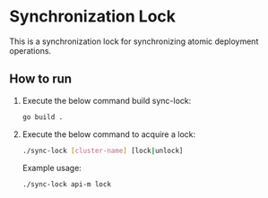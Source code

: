 # Synchronization Lock

This is a synchronization lock for synchronizing atomic deployment operations.

## How to run

1. Execute the below command build sync-lock:
   
   ````bash
   go build .
   ````

2. Execute the below command to acquire a lock:
   
   ````bash
   ./sync-lock [cluster-name] [lock|unlock]
   ````

   Example usage:
   
   ````bash
   ./sync-lock api-m lock
   
   ````

